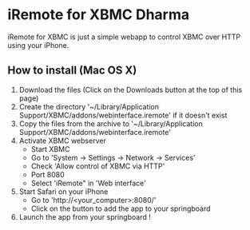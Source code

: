 # iRemote for XBMC Dharma

iRemote for XBMC is just a simple webapp to control XBMC over HTTP using your iPhone.

## How to install (Mac OS X)

1.  Download the files (Click on the Downloads button at the top of this page)
2.  Create the directory '~/Library/Application Support/XBMC/addons/webinterface.iremote' if it doesn't exist
3.  Copy the files from the archive to '~/Library/Application Support/XBMC/addons/webinterface.iremote'
4.  Activate XBMC webserver
    * Start XBMC
    * Go to 'System -> Settings -> Network -> Services'
    * Check 'Allow control of XBMC via HTTP'
    * Port 8080
    * Select 'iRemote" in 'Web interface'
5.  Start Safari on your iPhone
    *  Go to 'http://<your_computer>:8080/'
    *  Click on the button to add the app to your springboard
6.  Launch the app from your springboard !
